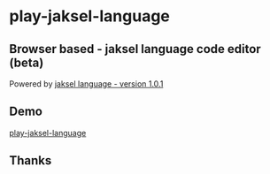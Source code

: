 # play-jaksel-language

## Browser based - jaksel language code editor (beta)

Powered by [jaksel language - version 1.0.1](https://github.com/RioChndr/jaksel-language)

## Demo

[play-jaksel-language](https://play-jaksel-language.vercel.app)

## Thanks
